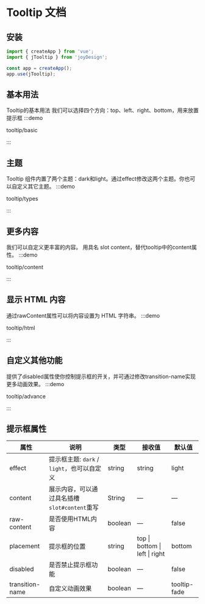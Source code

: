 # Tooltip 文档

## 安装

```javascript
import { createApp } from 'vue';
import { jTooltip } from 'joyDesign';

const app = createApp();
app.use(jTooltip);
```

## 基本用法
Tooltip的基本用法
我们可以选择四个方向：top、left、right、bottom，用来放置提示框
:::demo

tooltip/basic

:::

## 主题
Tooltip 组件内置了两个主题：dark和light。通过effect修改这两个主题。你也可以自定义其它主题。
:::demo

tooltip/types

:::

## 更多内容
我们可以自定义更丰富的内容。
用具名 slot content，替代tooltip中的content属性。
:::demo

tooltip/content

:::

## 显示 HTML 内容
通过rawContent属性可以将内容设置为 HTML 字符串。
:::demo

tooltip/html

:::

## 自定义其他功能
提供了disabled属性使你控制提示框的开关，并可通过修改transition-name实现更多动画效果。
:::demo

tooltip/advance

:::

## 提示框属性
| 属性            | 说明                                         | 类型    | 接收值                         | 默认值       |
| --------------- | -------------------------------------------- | ------- | ------------------------------ | ------------ |
| effect          | 提示框主题: `dark` / `light`，也可以自定义   | string  | string                         | light        |
| content         | 展示内容，可以通过具名插槽`slot#content`重写 | String  | —                              | —            |
| raw-content     | 是否使用HTML内容                             | boolean | —                              | false        |
| placement       | 提示框的位置                                 | string  | top \| bottom \| left \| right | bottom       |
| disabled        | 是否禁止提示框功能                           | boolean | —                              | false        |
| transition-name | 自定义动画效果                               | boolean | —                              | tooltip-fade |



